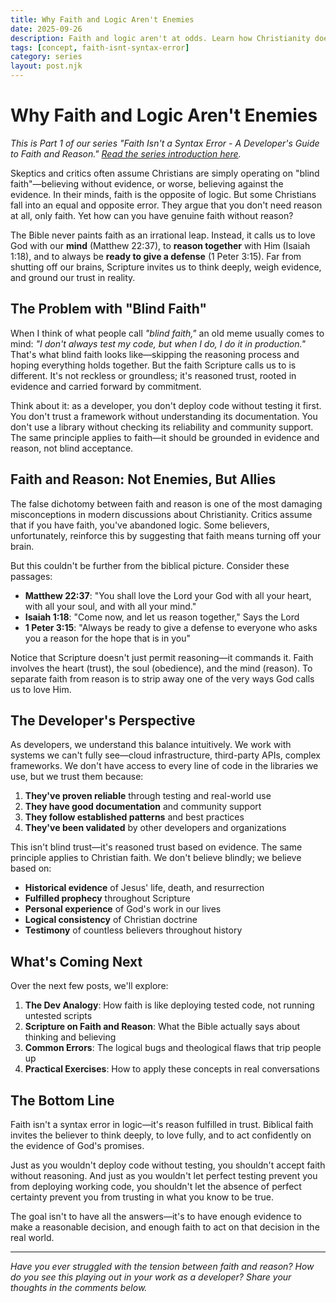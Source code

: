 ```yaml
---
title: Why Faith and Logic Aren't Enemies
date: 2025-09-26
description: Faith and logic aren't at odds. Learn how Christianity doesn't demand blind belief but invites reasoned trust based on evidence—similar to how developers trust in systems they can't fully see but know are real.
tags: [concept, faith-isnt-syntax-error]
category: series
layout: post.njk
---
```


# Why Faith and Logic Aren't Enemies

*This is Part 1 of our series "Faith Isn't a Syntax Error - A Developer's Guide to Faith and Reason." [Read the series introduction here](/posts/2025-09-26-faith-isnt-syntax-error-series/).*

Skeptics and critics often assume Christians are simply operating on "blind faith"—believing without evidence, or worse, believing against the evidence. In their minds, faith is the opposite of logic. But some Christians fall into an equal and opposite error. They argue that you don't need reason at all, only faith. Yet how can you have genuine faith without reason?

The Bible never paints faith as an irrational leap. Instead, it calls us to love God with our **mind** (Matthew 22:37), to **reason together** with Him (Isaiah 1:18), and to always be **ready to give a defense** (1 Peter 3:15). Far from shutting off our brains, Scripture invites us to think deeply, weigh evidence, and ground our trust in reality.

## The Problem with "Blind Faith"

When I think of what people call *"blind faith,"* an old meme usually comes to mind: *"I don't always test my code, but when I do, I do it in production."* That's what blind faith looks like—skipping the reasoning process and hoping everything holds together. But the faith Scripture calls us to is different. It's not reckless or groundless; it's reasoned trust, rooted in evidence and carried forward by commitment.

Think about it: as a developer, you don't deploy code without testing it first. You don't trust a framework without understanding its documentation. You don't use a library without checking its reliability and community support. The same principle applies to faith—it should be grounded in evidence and reason, not blind acceptance.

## Faith and Reason: Not Enemies, But Allies

The false dichotomy between faith and reason is one of the most damaging misconceptions in modern discussions about Christianity. Critics assume that if you have faith, you've abandoned logic. Some believers, unfortunately, reinforce this by suggesting that faith means turning off your brain.

But this couldn't be further from the biblical picture. Consider these passages:

- **Matthew 22:37**: "You shall love the Lord your God with all your heart, with all your soul, and with all your mind."
- **Isaiah 1:18**: "Come now, and let us reason together," Says the Lord
- **1 Peter 3:15**: "Always be ready to give a defense to everyone who asks you a reason for the hope that is in you"

Notice that Scripture doesn't just permit reasoning—it commands it. Faith involves the heart (trust), the soul (obedience), and the mind (reason). To separate faith from reason is to strip away one of the very ways God calls us to love Him.

## The Developer's Perspective

As developers, we understand this balance intuitively. We work with systems we can't fully see—cloud infrastructure, third-party APIs, complex frameworks. We don't have access to every line of code in the libraries we use, but we trust them because:

1. **They've proven reliable** through testing and real-world use
2. **They have good documentation** and community support
3. **They follow established patterns** and best practices
4. **They've been validated** by other developers and organizations

This isn't blind trust—it's reasoned trust based on evidence. The same principle applies to Christian faith. We don't believe blindly; we believe based on:

- **Historical evidence** of Jesus' life, death, and resurrection
- **Fulfilled prophecy** throughout Scripture
- **Personal experience** of God's work in our lives
- **Logical consistency** of Christian doctrine
- **Testimony** of countless believers throughout history

## What's Coming Next

Over the next few posts, we'll explore:

1. **The Dev Analogy**: How faith is like deploying tested code, not running untested scripts
2. **Scripture on Faith and Reason**: What the Bible actually says about thinking and believing
3. **Common Errors**: The logical bugs and theological flaws that trip people up
4. **Practical Exercises**: How to apply these concepts in real conversations

## The Bottom Line

Faith isn't a syntax error in logic—it's reason fulfilled in trust. Biblical faith invites the believer to think deeply, to love fully, and to act confidently on the evidence of God's promises.

Just as you wouldn't deploy code without testing, you shouldn't accept faith without reasoning. And just as you wouldn't let perfect testing prevent you from deploying working code, you shouldn't let the absence of perfect certainty prevent you from trusting in what you know to be true.

The goal isn't to have all the answers—it's to have enough evidence to make a reasonable decision, and enough faith to act on that decision in the real world.

---

*Have you ever struggled with the tension between faith and reason? How do you see this playing out in your work as a developer? Share your thoughts in the comments below.*
